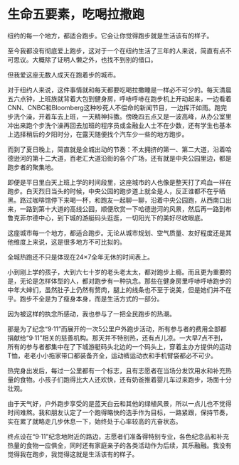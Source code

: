# 生命五要素，吃喝拉撒跑

纽约的每一个地方，都适合跑步。它会让你觉得跑步就是生活该有的样子。 

至今我都没有彻底爱上跑步，这对于一个在纽约生活了三年的人来说，简直有点不可思议。大概除了证明人懒之外，也找不到别的借口。 

但我爱这座无数人成天在跑着步的城市。 

对于纽约人来说，这件事情就和每天都要吃喝拉撒睡是一样必不可少的。每天清晨五六点钟，上班族就背着大包到健身房，呼哧呼哧在跑步机上开动起来，一边看着CNN、CNBC和Bloomberg这种吵死人不偿命的新闻节目，一边挥汗如雨。跑完步洗个澡，开着车去上班，一天精神抖擞。傍晚四五点又是一波高峰，从办公室里冲出来跑个步洗个澡再回去加班的程序员或金融业人士不在少数，还有学生也基本上选择稍后的夕阳时分，在露天随便找个汽车少一些的地方跑步。 

而到了夏日晚上，简直就是全城出动的节奏：不太拥挤的第一、第二大道，沿着哈德逊河的第十二大道，百老汇大道沿街的各个广场，还有就是中央公园里边，都是跑步者的聚集地。 

即便是平日里白天上班上学的时间段里，这座城市的人也像是整天打了鸡血一样在跑步。白天烈日当头的时候，中央公园的跑步道上就全是人，反正谁都不在乎晒黑。路过咖啡馆停下来喝一杯，和跑友一起聊一聊，沿着中央公园跑，从西南口出来，一路到第十大道的高线公园，顺便欣赏一下哈德逊河的风景，然后再一路到布鲁克菲尔德中心，到下城的游艇码头逛逛，一切阳光下的美好尽收眼底。 

这座城市每一个地方，都适合跑步。无论从城市规划、空气质量、友好程度还是其他维度上来说，这是很多地方不可比拟的。 

全城热跑还不只是体现在24×7全年无休的时间表上。 

小到刚上学的孩子，大到六七十岁的老头老太太，都对跑步上瘾。而且更为重要的是，无论是怎样体型的人，都对跑步有一种执念。那些在健身房里呼哧呼哧跑步的中年大婶们，虽然肚子上仍然有赘肉，腿上的线条也不至于说美，但是她们并不在乎。跑步不全是为了瘦身本身，而是生活方式的一部分。 

因为被这样的执念所感动，我也参与了一把全民跑步的热潮。 

那是为了纪念“9·11”而展开的一次5公里户外跑步活动，所有参与者的费用全部都捐献给“9·11”相关的慈善机构。那天并不特别热，还有点儿凉。一大早7点不到，所有的参与者都集中在了下城游艇码头北边的一个码头上，穿着主办方提供的运动T恤，老老小小拖家带口都装备齐全，运动裤运动衣和手机臂袋都必不可少。 

热完身出发后，每过一公里都有一个标志，且有志愿者在当场分发饮用水和补充热量的食物。小孩子们跑得比大人还欢快，还有奶爸推着婴儿车过来跑步，场面十分壮观。 

由于天气好，户外跑步享受的是蓝天白云和其他的绿植风景，所以一点儿也不觉得时间难熬。我和朋友认定了一个跑得略快的选手作为目标，一路紧跟，保持节奏，实在累了就略走几步休息一下，始终处于心率较高的亢奋状态。 

终点设在“9·11”纪念地附近的路边，志愿者们准备得特别专业，各色纪念品和补充热量的食物一应俱全，同时还有家庭亲子的各类活动作为后续，其乐融融。我没有觉得我在跑步，我觉得这就是生活该有的样子。